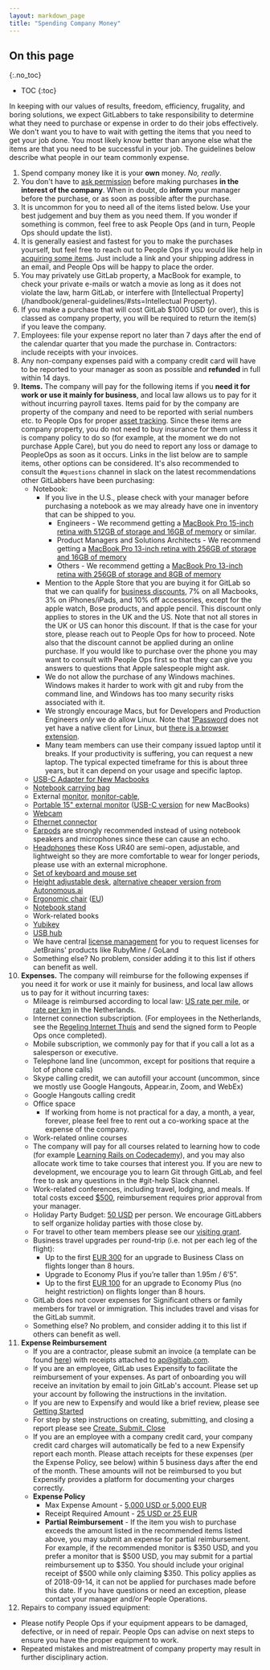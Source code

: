 ```yaml
---
layout: markdown_page
title: "Spending Company Money"
---
```


## On this page
{:.no_toc}

- TOC
{:toc}

In keeping with our values of results, freedom, efficiency, frugality, and boring solutions, we expect GitLabbers to take responsibility to determine what they need to purchase or expense in order to do their jobs effectively. We don't want you to have to wait with getting the items that you need to get your job done. You most likely know better than anyone else what the items are that you need to be successful in your job. The guidelines below describe what people in our team commonly expense.

1. Spend company money like it is your **own** money. _No, really_.
1. You don't have to [ask permission](https://m.signalvnoise.com/if-you-ask-for-my-permission-you-wont-have-my-permission-9d8bb4f9c940) before making purchases **in the interest of the company**. When in doubt, do **inform** your manager before the purchase, or as soon as possible after the purchase.
1. It is uncommon for you to need all of the items listed below. Use your best judgement and buy them as you need them. If you wonder if something is common, feel free to ask People Ops (and in turn, People Ops should update the list).
1. It is generally easiest and fastest for you to make the purchases yourself, but feel free to reach out to People Ops if you would like help in [acquiring some items](/handbook/general-onboarding/onboarding-processes/#ordering-supplies). Just include a link and your shipping address in an email, and People Ops will be happy to place the order.
1. You may privately use GitLab property, a MacBook for example, to check your private e-mails or watch a movie as long as it does not violate the law, harm GitLab, or interfere with [Intellectual Property](/handbook/general-guidelines/#sts=Intellectual Property).
1. If you make a purchase that will cost GitLab $1000 USD (or over), this is classed as company property, you will be required to return the item(s) if you leave the company.
1. Employees: file your expense report no later than 7 days after the end of the calendar quarter that you made the purchase in. Contractors: include receipts with your invoices.
1. Any non-company expenses paid with a company credit card will have to be reported to your manager as soon as possible and **refunded** in full within 14 days.
1. **Items.** The company will pay for the following items if you **need it for work or use it mainly for business**, and local law allows us to pay for it without incurring payroll taxes. Items paid for by the company are property of the company and need to be reported with serial numbers etc. to People Ops for proper [asset tracking](/handbook/finance/asset-tracking/). Since these items are company property, you do not need to buy insurance for them unless it is company policy to do so (for example, at the moment we do not purchase Apple Care), but you do need to report any loss or damage to PeopleOps as soon as it occurs. Links in the list below are to sample items, other options can be considered. It's also recommended to consult the `#questions` channel in slack on the latest recommendations other GitLabbers have been purchasing:
    *  Notebook:
        * If you live in the U.S., please check with your manager before purchasing a notebook as we may already have one in inventory that can be shipped to you.
          * Engineers - We recommend getting a [MacBook Pro 15-inch retina with 512GB of storage and 16GB of memory](https://www.apple.com/shop/buy-mac/macbook-pro/15-inch) or similar.
          * Product Managers and Solutions Architects - We recommend getting a [MacBook Pro 13-inch retina with 256GB of storage and 16GB of memory](http://www.apple.com/shop/buy-mac/macbook-pro/13-inch)
          * Others - We recommend getting a [MacBook Pro 13-inch retina with 256GB of storage and 8GB of memory](http://www.apple.com/shop/buy-mac/macbook-pro/13-inch)
        * Mention to the Apple Store that you are buying it for GitLab so that we can qualify for [business discounts](http://www.apple.com/business/vpp/), 7% on all Macbooks, 3% on iPhones/iPads, and 10% off accessories, except for the apple watch, Bose products, and apple pencil. This discount only applies to stores in the UK and the US. Note that not all stores in the UK or US can honor this discount. If that is the case for your store, please reach out to People Ops for how to proceed. Note also that the discount cannot be applied during an online purchase. If you would like to purchase over the phone you may want to consult with People Ops first so that they can give you answers to questions that Apple salespeople might ask.
        * We do not allow the purchase of any Windows machines. Windows makes it harder to work with git and ruby from the command line, and Windows has too many security risks associated with it.
        * We strongly encourage Macs, but for Developers and Production Engineers _only_ we do allow Linux. Note that [1Password](/handbook/security/#1password-guide) does not yet have a native client for Linux, but [there is a browser extension](https://support.1password.com/getting-started-1password-x/).
        * Many team members can use their company issued laptop until it breaks. If your productivity is suffering, you can request a new laptop. The typical expected timeframe for this is about three years, but it can depend on your usage and specific laptop.
    *  [USB-C Adapter for New Macbooks](https://www.amazon.com/gp/product/B00VU2K10G/)
    *  [Notebook carrying bag](http://www.amazon.com/Under-Armour-Hustle-Backpack-Royal/dp/B00OQSL6LO/)
    *  External [monitor](https://www.amazon.com/ASUS-PB277Q-WQHD-2560x1440-Monitor/dp/B009C3M7H0/), [monitor-cable](http://www.amazon.com/Monoprice-32AWG-Mini-DisplayPort-Cable/dp/B0034X6SCY/),
    *  [Portable 15" external monitor](https://www.amazon.com/ASUS-MB169B-1920x1080-Portable-Monitor/dp/B013XFJKGI/) ([USB-C version](https://www.amazon.com/MB169C-1920x1080-Powered-Portable-Monitor/dp/B01C83BE06/) for new MacBooks)
    *  [Webcam](https://www.amazon.com/dp/B006JH8T3S/)
    *  [Ethernet connector](https://www.amazon.com/gp/product/B00FFJ0RKE/)
    *  [Earpods](https://www.apple.com/shop/product/MNHF2AM/A/earpods-with-35-mm-headphone-plug) are strongly recommended instead of using notebook speakers and microphones since these can cause an echo.
    *  [Headphones](https://www.amazon.com/gp/product/B00006JILE/) these Koss UR40 are semi-open, adjustable, and lightweight so they are more comfortable to wear for longer periods, please use with an external microphone.
    *  [Set of keyboard and mouse set](http://www.amazon.com/Logitech-Wireless-Combo-Mk520-Keyboard/dp/B003VANO7C/)
    *  [Height adjustable desk](http://www.amazon.com/ApexDesk-Electric-Height-Adjustable-Standing/dp/B00WRJMYPG/), [alternative cheaper version from Autonomous.ai](https://www.autonomous.ai/?slug=smartdesk-sit-to-stand-height-adjustable-standing-desk)
    *  [Ergonomic chair](https://www.amazon.com/Flash-Furniture-Executive-Swivel-Flip-Up/dp/B012JJ2EEY/) ([EU](https://www.amazon.de/Topstar-OP290UG20-Syncro-Bandscheiben-Drehstuhl-Deluxe-schwarz/dp/B00M6AJWHY/))
    *  [Notebook stand](https://www.amazon.com/Roost-Laptop-Stand-Productivity-Lightweight/dp/B01C9KG8IG/)
    *  Work-related books
    *  [Yubikey](https://www.yubico.com/store/)
    *  [USB hub](https://www.amazon.com/Kensington-UH4000-Port-USB-3-0/dp/B00O9RPP28/)
    *  We have central [license management](/handbook/tools-and-tips/#jetbrains) for you to request licenses for JetBrains' products like RubyMine / GoLand
    *  Something else? No problem, consider adding it to this list if others can benefit as well.
1. **Expenses.** The company will reimburse for the following expenses if you need it for work or use it mainly for business, and local law allows us to pay for it without incurring taxes:
    *  Mileage is reimbursed according to local law: [US rate per mile](http://www.irs.gov/Tax-Professionals/Standard-Mileage-Rates), or [rate per km](http://www.belastingdienst.nl/wps/wcm/connect/bldcontentnl/belastingdienst/zakelijk/auto_en_vervoer/auto_van_de_onderneming/autokosten/u_rijdt_in_uw_eigen_auto) in the Netherlands.
    *  Internet connection subscription. (For employees in the Netherlands, see the [Regeling Internet Thuis](https://docs.google.com/a/gitlab.com/document/d/1J70geARMCjRt_SfxIY6spdfpTbv_1v_KDeJtGRQ6JmM/edit#heading=h.5x5ssjstqpkq) and send the signed form to People Ops once completed).
    *  Mobile subscription, we commonly pay for that if you call a lot as a salesperson or executive.
    *  Telephone land line (uncommon, except for positions that require a lot of phone calls)
    *  Skype calling credit, we can autofill your account (uncommon, since we mostly use Google Hangouts, Appear.in, Zoom, and WebEx)
    *  Google Hangouts calling credit
    *  Office space
        * If working from home is not practical for a day, a month, a year, forever, please feel free to rent out a co-working space at the expense of the company.
    *  Work-related online courses
    *  The company will pay for all courses related to learning how to code (for example [Learning Rails on Codecademy](https://www.codecademy.com/learn/learn-rails)), and you may also allocate work time to take courses that interest you. If you are new to development, we encourage you to learn Git through GitLab, and feel free to ask any questions in the #git-help Slack channel.
    *  Work-related conferences, including travel, lodging, and meals. If total costs exceed [$500](/handbook/people-operations/global-compensation/#exchange-rates), reimbursement requires prior approval from your manager.
    *  Holiday Party Budget: [50 USD](/handbook/people-operations/global-compensation/#exchange-rates) per person. We encourage GitLabbers to self organize holiday parties with those close by.
    *  For travel to other team members please see our [visiting grant](/handbook/incentives/#visiting-grant).
    *  Business travel upgrades per round-trip (i.e. not per each leg of the flight):
        * Up to the first [EUR 300](/handbook/people-operations/global-compensation/#exchange-rates) for an upgrade to Business Class on flights longer than 8 hours.
        * Upgrade to Economy Plus if you’re taller than 1.95m / 6’5”.
        * Up to the first [EUR 100](/handbook/people-operations/global-compensation/#exchange-rates) for an upgrade to Economy Plus (no height restriction) on flights longer than 8 hours.
    *  GitLab does not cover expenses for Significant others or family members for travel or immigration. This includes travel and visas for the GitLab summit.
    *  Something else? No problem, and consider adding it to this list if others can benefit as well.
1. **Expense Reimbursement**
    *  If you are a contractor, please submit an invoice (a template can be found [here](/handbook/finance/#invoice-template-and-where-to-send)) with receipts attached to <ap@gitlab.com>.
    *  If you are an employee, GitLab uses Expensify to facilitate the reimbursement of your expenses. As part of onboarding you will receive an invitation by email to join GitLab's account. Please set up your account by following the instructions in the invitation.
    *  If you are new to Expensify and would like a brief review, please see [Getting Started](http://help.expensify.com/getting-started/)
    *  For step by step instructions on creating, submitting, and closing a report please see [Create, Submit, Close](http://help.expensify.com/reports-create/)
    *  If you are an employee with a company credit card, your company credit card charges will automatically be fed to a new Expensify report each month. Please attach receipts for these expenses (per the Expense Policy, see below) within 5 business days after the end of the month. These amounts will not be reimbursed to you but Expensify provides a platform for documenting your charges correctly.
   * **Expense Policy**
      * Max Expense Amount - [5,000 USD or 5,000 EUR](/handbook/people-operations/global-compensation/#exchange-rates)
      * Receipt Required Amount - [25 USD or 25 EUR](/handbook/people-operations/global-compensation/#exchange-rates)
      * **Partial Reimbursement** - If the item you wish to purchase exceeds the amount listed in the recommended items listed above, you may submit an expense for partial reimbursement. For example, if the recommended monitor is $350 USD, and you prefer a monitor that is $500 USD, you may submit for a partial reimbursement up to $350. You should include your original receipt of $500 while only claiming $350. This policy applies as of 2018-09-14, it can not be applied for purchases made before this date. If you have questions or need an exception, please contact your manager and/or People Operations.
1. Repairs to company issued equipment:
  * Please notify People Ops if your equipment appears to be damaged, defective, or in need of repair. People Ops can advise on next steps to ensure you have the proper equipment to work.
  * Repeated mistakes and mistreatment of company property may result in further disciplinary action.
